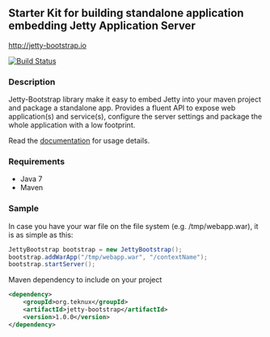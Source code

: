 ## Starter Kit for building standalone application embedding Jetty Application Server

http://jetty-bootstrap.io

[![Build Status](https://drone.io/github.com/teknux-org/jetty-bootstrap/status.png)](https://drone.io/github.com/teknux-org/jetty-bootstrap/latest)

### Description
Jetty-Bootstrap library make it easy to embed Jetty into your maven project and package a standalone app. Provides a fluent API to expose web application(s) and service(s), configure the server settings and package the whole application with a low footprint.

Read the [documentation](https://github.com/teknux-org/jetty-bootstrap/wiki) for usage details.

### Requirements
- Java 7
- Maven

### Sample
In case you have your war file on the file system (e.g. /tmp/webapp.war), it is as simple as this:
```java
JettyBootstrap bootstrap = new JettyBootstrap();
bootstrap.addWarApp("/tmp/webapp.war", "/contextName");
bootstrap.startServer();
```

Maven dependency to include on your project
```xml
<dependency>
	<groupId>org.teknux</groupId>
	<artifactId>jetty-bootstrap</artifactId>
	<version>1.0.0</version>
</dependency>
```
